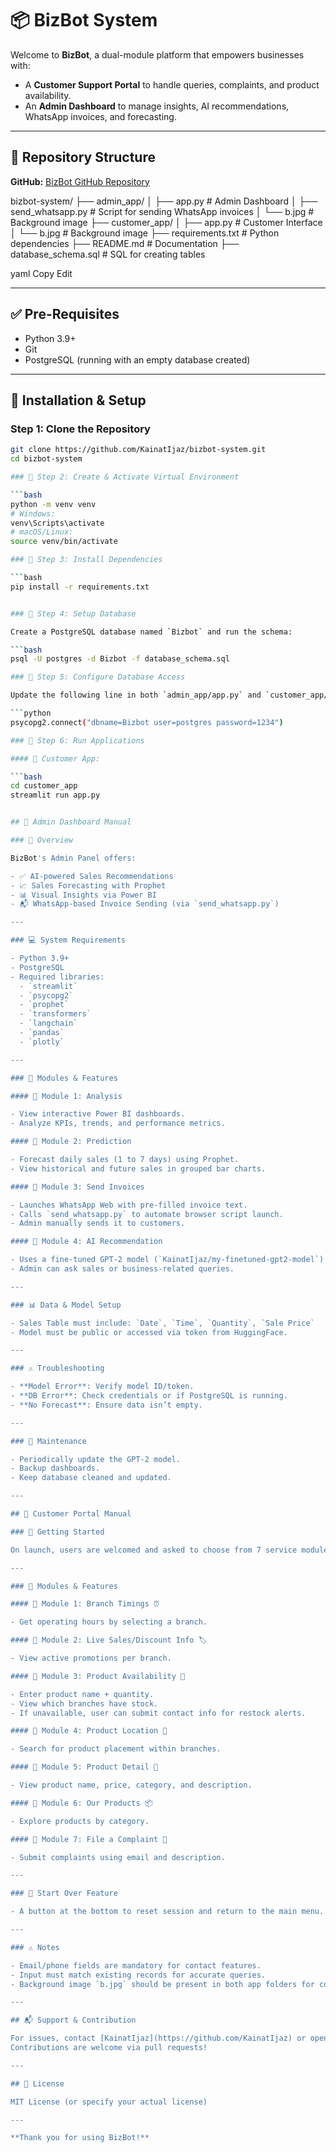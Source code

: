 # 📦 BizBot System

Welcome to **BizBot**, a dual-module platform that empowers businesses with:
- A **Customer Support Portal** to handle queries, complaints, and product availability.
- An **Admin Dashboard** to manage insights, AI recommendations, WhatsApp invoices, and forecasting.

---

## 📁 Repository Structure

**GitHub:** [BizBot GitHub Repository](https://github.com/KainatIjaz/bizbot-system)

bizbot-system/
├── admin_app/
│ ├── app.py # Admin Dashboard
│ ├── send_whatsapp.py # Script for sending WhatsApp invoices
│ └── b.jpg # Background image
├── customer_app/
│ ├── app.py # Customer Interface
│ └── b.jpg # Background image
├── requirements.txt # Python dependencies
├── README.md # Documentation
├── database_schema.sql # SQL for creating tables

yaml
Copy
Edit

---

## ✅ Pre-Requisites
- Python 3.9+
- Git
- PostgreSQL (running with an empty database created)

---

## 🚀 Installation & Setup

### Step 1: Clone the Repository
```bash
git clone https://github.com/KainatIjaz/bizbot-system.git
cd bizbot-system

### 🔧 Step 2: Create & Activate Virtual Environment

```bash
python -m venv venv
# Windows:
venv\Scripts\activate
# macOS/Linux:
source venv/bin/activate

### 🔧 Step 3: Install Dependencies

```bash
pip install -r requirements.txt


### 🔧 Step 4: Setup Database

Create a PostgreSQL database named `Bizbot` and run the schema:

```bash
psql -U postgres -d Bizbot -f database_schema.sql

### 🔧 Step 5: Configure Database Access

Update the following line in both `admin_app/app.py` and `customer_app/app.py`:

```python
psycopg2.connect("dbname=Bizbot user=postgres password=1234")

### 🔧 Step 6: Run Applications

#### 📲 Customer App:

```bash
cd customer_app
streamlit run app.py


## 🧠 Admin Dashboard Manual

### 🧾 Overview

BizBot's Admin Panel offers:

- ✅ AI-powered Sales Recommendations  
- 📈 Sales Forecasting with Prophet  
- 📊 Visual Insights via Power BI  
- 📬 WhatsApp-based Invoice Sending (via `send_whatsapp.py`)

---

### 💻 System Requirements

- Python 3.9+  
- PostgreSQL  
- Required libraries:
  - `streamlit`
  - `psycopg2`
  - `prophet`
  - `transformers`
  - `langchain`
  - `pandas`
  - `plotly`

---

### 🧩 Modules & Features

#### 🔹 Module 1: Analysis

- View interactive Power BI dashboards.  
- Analyze KPIs, trends, and performance metrics.

#### 🔹 Module 2: Prediction

- Forecast daily sales (1 to 7 days) using Prophet.  
- View historical and future sales in grouped bar charts.

#### 🔹 Module 3: Send Invoices

- Launches WhatsApp Web with pre-filled invoice text.  
- Calls `send_whatsapp.py` to automate browser script launch.  
- Admin manually sends it to customers.

#### 🔹 Module 4: AI Recommendation

- Uses a fine-tuned GPT-2 model (`KainatIjaz/my-finetuned-gpt2-model`) via HuggingFace + LangChain.  
- Admin can ask sales or business-related queries.

---

### 📊 Data & Model Setup

- Sales Table must include: `Date`, `Time`, `Quantity`, `Sale Price`  
- Model must be public or accessed via token from HuggingFace.

---

### ⚠ Troubleshooting

- **Model Error**: Verify model ID/token.  
- **DB Error**: Check credentials or if PostgreSQL is running.  
- **No Forecast**: Ensure data isn’t empty.

---

### 🔄 Maintenance

- Periodically update the GPT-2 model.  
- Backup dashboards.  
- Keep database cleaned and updated.

---

## 🤖 Customer Portal Manual

### 🧾 Getting Started

On launch, users are welcomed and asked to choose from 7 service modules.

---

### 🧩 Modules & Features

#### 🔹 Module 1: Branch Timings ⏰

- Get operating hours by selecting a branch.

#### 🔹 Module 2: Live Sales/Discount Info 🏷️

- View active promotions per branch.

#### 🔹 Module 3: Product Availability 🏬

- Enter product name + quantity.  
- View which branches have stock.  
- If unavailable, user can submit contact info for restock alerts.

#### 🔹 Module 4: Product Location 📍

- Search for product placement within branches.

#### 🔹 Module 5: Product Detail 🛒

- View product name, price, category, and description.

#### 🔹 Module 6: Our Products 📦

- Explore products by category.

#### 🔹 Module 7: File a Complaint 📝

- Submit complaints using email and description.

---

### 🔁 Start Over Feature

- A button at the bottom to reset session and return to the main menu.

---

### ⚠ Notes

- Email/phone fields are mandatory for contact features.  
- Input must match existing records for accurate queries.  
- Background image `b.jpg` should be present in both app folders for consistent UI.

---

## 📬 Support & Contribution

For issues, contact [KainatIjaz](https://github.com/KainatIjaz) or open a GitHub issue.  
Contributions are welcome via pull requests!

---

## 📄 License

MIT License (or specify your actual license)

---

**Thank you for using BizBot!**
